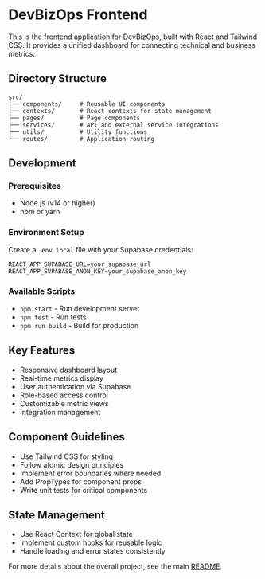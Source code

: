 # DevBizOps Frontend

This is the frontend application for DevBizOps, built with React and Tailwind CSS. It provides a unified dashboard for connecting technical and business metrics.

## Directory Structure

```
src/
├── components/     # Reusable UI components
├── contexts/       # React contexts for state management
├── pages/          # Page components
├── services/       # API and external service integrations
├── utils/          # Utility functions
└── routes/         # Application routing
```

## Development

### Prerequisites
- Node.js (v14 or higher)
- npm or yarn

### Environment Setup

Create a `.env.local` file with your Supabase credentials:
```
REACT_APP_SUPABASE_URL=your_supabase_url
REACT_APP_SUPABASE_ANON_KEY=your_supabase_anon_key
```

### Available Scripts

- `npm start` - Run development server
- `npm test` - Run tests
- `npm run build` - Build for production

## Key Features

- Responsive dashboard layout
- Real-time metrics display
- User authentication via Supabase
- Role-based access control
- Customizable metric views
- Integration management

## Component Guidelines

- Use Tailwind CSS for styling
- Follow atomic design principles
- Implement error boundaries where needed
- Add PropTypes for component props
- Write unit tests for critical components

## State Management

- Use React Context for global state
- Implement custom hooks for reusable logic
- Handle loading and error states consistently

For more details about the overall project, see the main [README](../README.md).
